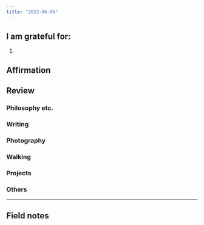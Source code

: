 ```yaml
---
title: "2022-06-08"
---
```

## I am grateful for:
1. 

## Affirmation

## Review
### Philosophy etc.

### Writing

### Photography

### Walking

### Projects

### Others

---
## Field notes
